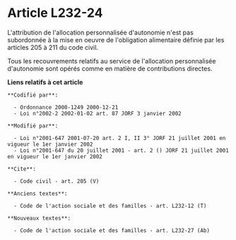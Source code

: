 # Article L232-24

L'attribution de l'allocation personnalisée d'autonomie n'est pas subordonnée à la mise en oeuvre de l'obligation alimentaire
définie par les articles 205 à 211 du code civil. 

Tous les recouvrements relatifs au service de l'allocation personnalisée d'autonomie sont opérés comme en matière de
contributions directes.

**Liens relatifs à cet article**

	**Codifié par**:

	  - Ordonnance 2000-1249 2000-12-21
	  - Loi n°2002-2 2002-01-02 art. 87 JORF 3 janvier 2002

	**Modifié par**:

	  - Loi n°2001-647 2001-07-20 art. 2 I, II 3° JORF 21 juillet 2001 en vigueur le 1er janvier 2002
	  - Loi n°2001-647 du 20 juillet 2001 - art. 2 () JORF 21 juillet 2001 en vigueur le 1er janvier 2002

	**Cite**:

	  - Code civil - art. 205 (V)

	**Anciens textes**:

	  - Code de l'action sociale et des familles - art. L232-12 (T)

	**Nouveaux textes**:

	  - Code de l'action sociale et des familles - art. L232-27 (Ab)
